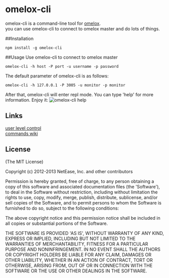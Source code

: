omelox-cli
========

omelox-cli is a command-line tool for [omelox](https://github.com/NetEase/omelox).  
you can use omelox-cli to connect to omelox master and do lots of things.

##Installation
```
npm install -g omelox-cli
```
##Usage
Use omelox-cli to connect to omelox master  

```
omelox-cli -h host -P port -u username -p password  
```  

The default parameter of omelox-cli is as follows:

```  
omelox-cli -h 127.0.0.1 -P 3005 -u monitor -p monitor 
```  

After that, omelox-cli will enter repl mode. You can type 'help' for more information. 
Enjoy it:
![omelox-cli help](http://ww1.sinaimg.cn/mw690/b7bc844fgw1eaa5s16o2uj20hv0k4whw.jpg)

## Links
[user level control](https://github.com/NetEase/omelox-admin#user-level-control)  
[commands wiki](https://github.com/NetEase/omelox-cli/wiki/omelox-cli-man-page)

## License

(The MIT License)

Copyright (c) 2012-2013 NetEase, Inc. and other contributors

Permission is hereby granted, free of charge, to any person obtaining
a copy of this software and associated documentation files (the
'Software'), to deal in the Software without restriction, including
without limitation the rights to use, copy, modify, merge, publish,
distribute, sublicense, and/or sell copies of the Software, and to
permit persons to whom the Software is furnished to do so, subject to
the following conditions:

The above copyright notice and this permission notice shall be
included in all copies or substantial portions of the Software.

THE SOFTWARE IS PROVIDED 'AS IS', WITHOUT WARRANTY OF ANY KIND,
EXPRESS OR IMPLIED, INCLUDING BUT NOT LIMITED TO THE WARRANTIES OF
MERCHANTABILITY, FITNESS FOR A PARTICULAR PURPOSE AND NONINFRINGEMENT.
IN NO EVENT SHALL THE AUTHORS OR COPYRIGHT HOLDERS BE LIABLE FOR ANY
CLAIM, DAMAGES OR OTHER LIABILITY, WHETHER IN AN ACTION OF CONTRACT,
TORT OR OTHERWISE, ARISING FROM, OUT OF OR IN CONNECTION WITH THE
SOFTWARE OR THE USE OR OTHER DEALINGS IN THE SOFTWARE.
